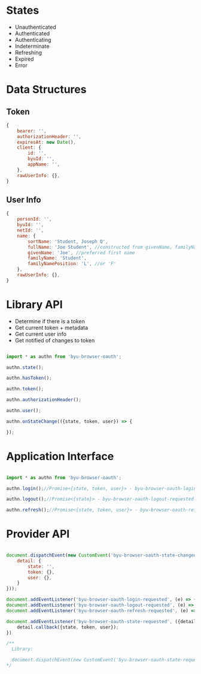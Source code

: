 
# States

* Unauthenticated
* Authenticated
* Authenticating
* Indeterminate
* Refreshing
* Expired
* Error

# Data Structures

## Token
```javascript
{
    bearer: '',
    authorizationHeader: '',
    expiresAt: new Date(),
    client: {
        id: '',
        byuId: '',
        appName: '',
    },
    rawUserInfo: {},
}
```

## User Info

```javascript
{
    personId: '',
    byuId: '',
    netId: '',
    name: {
        sortName: 'Student, Joseph Q',
        fullName: 'Joe Student', //constructed from givenName, familyName, and familyNamePosition
        givenName: 'Joe', //preferred first name
        familyName: 'Student',
        familyNamePosition: 'L', //or 'F'
    },
    rawUserInfo: {},
}
```

# Library API

* Determine if there is a token
* Get current token + metadata
* Get current user info
* Get notified of changes to token

```javascript

import * as authn from 'byu-browser-oauth';

authn.state();

authn.hasToken();

authn.token();

authn.authorizationHeader();

authn.user();

authn.onStateChange(({state, token, user}) => {

});

```

# Application Interface

```javascript

import * as authn from 'byu-browser-oauth';

authn.login();//Promise<{state, token, user}> - byu-browser-oauth-login-requested

authn.logout();//Promise<{state}> - byu-browser-oauth-logout-requested

authn.refresh();//Promise<{state, token, user}> - byu-browser-oauth-refresh-requested

```

# Provider API

```javascript

document.dispatchEvent(new CustomEvent('byu-browser-oauth-state-changed', {
    detail: {
        state: '',
        token: {},
        user: {},
    }
}));

document.addEventListener('byu-browser-oauth-login-requested', (e) => {});
document.addEventListener('byu-browser-oauth-logout-requested', (e) => {});
document.addEventListener('byu-browser-oauth-refresh-requested', (e) => {});

document.addEventListener('byu-browser-oauth-state-requested', ({detail}) => {
    detail.callback({state, token, user});
})

/**
  Library:

  document.dispatchEvent(new CustomEvent('byu-browser-oauth-state-requested, {detail: {callback: cb}}));
*/

```

